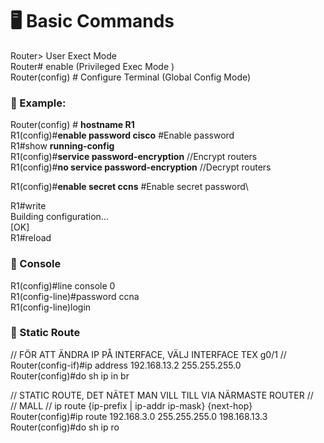 # 🖥️ Basic Commands
Router> User Exect Mode\
Router# enable (Privileged Exec Mode )\
Router(config) # Configure Terminal (Global Config Mode)

### 🔀 Example:
Router(config) # **hostname R1**\
R1(config)#**enable password cisco** #Enable password\
R1#show **running-config** \
R1(config)#**service password-encryption** //Encrypt routers\
R1(config)#**no service password-encryption** //Decrypt routers

R1(config)#**enable secret ccns** #Enable secret password\

R1#write\
Building configuration...\
[OK]\
R1#reload

### 🔀 Console
R1(config)#line console 0\
R1(config-line)#password ccna\
R1(config-line)login

### 🔀 Static Route

// FÖR ATT ÄNDRA IP PÅ INTERFACE, VÄLJ INTERFACE TEX g0/1 //\
Router(config-if)#ip address 192.168.13.2 255.255.255.0\
Router(config)#do sh ip in br

// STATIC ROUTE, DET NÄTET MAN VILL TILL VIA NÄRMASTE ROUTER //\
// MALL // ip route {ip-prefix | ip-addr ip-mask} {next-hop}\
Router(config)#ip route 192.168.3.0 255.255.255.0 198.168.13.3\
Router(config)#do sh ip ro



